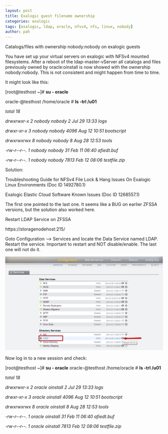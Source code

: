 ```yaml
---
layout: post
title: Exalogic guest filename ownership
categories: exalogic
tags: [exalogic, ldap, oracle, nfsv4, nfs, linux, nobody]
author: pah
---
```


Catalogs/files with ownership nobody:nobody on exalogic guests

You have set up your virtual servers on exalogic with NFSv4 mounted
filesystems. After a reboot of the ldap-master-vServer all catalogs and
files previously owned by oracle:oinstall is now showed with the
ownership nobody:nobody. This is not consistent and might happen from
time to time.

It might look like this:

[root@testhost \~]\# **su - oracle**

oracle-@testhost /home/oracle \# **ls -trl /u01**

*total 18*

*drwxrwxr-x 2 nobody nobody 2 Jul 29 13:33 logs*

*drwxr-xr-x 3 nobody nobody 4096 Aug 12 10:51 bootscript*

*drwxrwxrwx 8 nobody nobody 8 Aug 28 12:53 tools*

*-rw-r--r--. 1 nobody nobody 31 Feb 11 06:40 afiedt.buf*

*-rw-r--r--. 1 nobody nobody 7813 Feb 12 08:06 testfile.zip*


Solution:

Troubleshooting Guide for NFSv4 File Lock & Hang Issues On Exalogic
Linux Environments (Doc ID 1492780.1)

Exalogic Elastic Cloud Software Known Issues (Doc ID 1268557.1)

The first one pointed to the last one. It seems like a BUG on earlier
ZFSSA versions, but the solution also worked here.

Restart LDAP Service on ZFSSA

https://storagenodehost:215/

Goto Configuration --\> Services and locate the Data Service named LDAP.
Restart the service. Important to restart and NOT disable/enable. The
last one will not do it.

![](/images/2015-04-30-exalogic-guest-filename-ownership/nobody_nobody_files.png)

Now log in to a new session and check:

[root@testhost \~]\# **su - oracle**
oracle-@testhost /home/oracle \# **ls -trl /u01**

*total 18*

*drwxrwxr-x 2 oracle oinstall 2 Jul 29 13:33 logs*

*drwxr-xr-x 3 oracle oinstall 4096 Aug 12 10:51 bootscript*

*drwxrwxrwx 8 oracle oinstall 8 Aug 28 12:53 tools*

*-rw-r--r--. 1 oracle oinstall 31 Feb 11 06:40 afiedt.buf*

*-rw-r--r--. 1 oracle oinstall 7813 Feb 12 08:06 testfile.zip*

